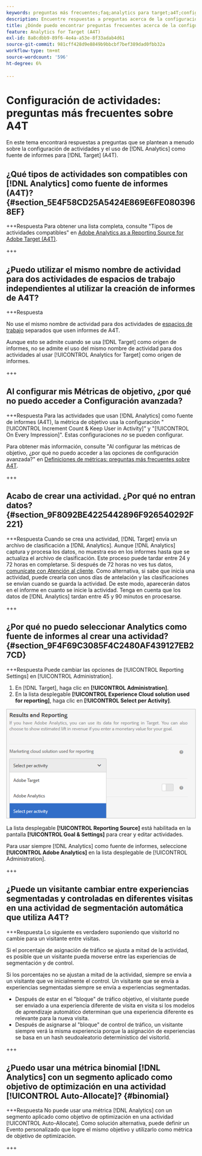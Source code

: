 ```yaml
---
keywords: preguntas más frecuentes;faq;analytics para target;a4T;configuración de actividades
description: Encuentre respuestas a preguntas acerca de la configuración de actividades al usar Analytics for [!DNL Target] (A4T). A4T le permite utilizar los informes de Analytics para  [!DNL Target] actividades.
title: ¿Dónde puedo encontrar preguntas frecuentes acerca de la configuración de actividades de con A4T?
feature: Analytics for Target (A4T)
exl-id: 8a8cdbb9-89f6-4e4a-a53e-8f33adab4d61
source-git-commit: 981cff428d9e8849b9bbcbf7bef389dad0fbb32a
workflow-type: tm+mt
source-wordcount: '596'
ht-degree: 6%

---
```


# Configuración de actividades: preguntas más frecuentes sobre A4T

En este tema encontrará respuestas a preguntas que se plantean a menudo sobre la configuración de actividades y el uso de [!DNL Analytics] como fuente de informes para [!DNL Target] (A4T).

## ¿Qué tipos de actividades son compatibles con [!DNL Analytics] como fuente de informes (A4T)? {#section_5E4F58CD25A5424E869E6FE0803968EF}

+++Respuesta
Para obtener una lista completa, consulte &quot;Tipos de actividades compatibles&quot; en [Adobe Analytics as a Reporting Source for Adobe Target (A4T)](/help/main/c-integrating-target-with-mac/a4t/a4t.md#concept_7540C8C04259434AB6EE33B09F47A1DE).

+++

## ¿Puedo utilizar el mismo nombre de actividad para dos actividades de espacios de trabajo independientes al utilizar la creación de informes de A4T?

+++Respuesta

No use el mismo nombre de actividad para dos actividades de [espacios de trabajo](/help/main/administrating-target/c-user-management/property-channel/property-channel.md) separados que usen informes de A4T.

Aunque esto se admite cuando se usa [!DNL Target] como origen de informes, no se admite el uso del mismo nombre de actividad para dos actividades al usar [!UICONTROL Analytics for Target] como origen de informes.

+++

## Al configurar mis Métricas de objetivo, ¿por qué no puedo acceder a Configuración avanzada?

+++Respuesta
Para las actividades que usan [!DNL Analytics] como fuente de informes (A4T), la métrica de objetivo usa la configuración &quot;[!UICONTROL Increment Count & Keep User in Activity]&quot; y &quot;[!UICONTROL On Every Impression]&quot;. Estas configuraciones *no* se pueden configurar.

Para obtener más información, consulte &quot;Al configurar las métricas de objetivo, ¿por qué no puedo acceder a las opciones de configuración avanzada?&quot; en [Definiciones de métricas: preguntas más frecuentes sobre A4T](/help/main/c-integrating-target-with-mac/a4t/r-a4t-faq/a4t-faq-metric-definition.md).

+++

## Acabo de crear una actividad. ¿Por qué no entran datos? {#section_9F8092BE4225442896F926540292F221}


+++Respuesta
Cuando se crea una actividad, [!DNL Target] envía un archivo de clasificación a [!DNL Analytics]. Aunque [!DNL Analytics] captura y procesa los datos, no muestra eso en los informes hasta que se actualiza el archivo de clasificación. Este proceso puede tardar entre 24 y 72 horas en completarse. Si después de 72 horas no ves tus datos, [comunícate con Atención al cliente](/help/main/cmp-resources-and-contact-information.md#reference_ACA3391A00EF467B87930A450050077C). Como alternativa, si sabe que inicia una actividad, puede crearla con unos días de antelación y las clasificaciones se envían cuando se guarda la actividad. De este modo, aparecerán datos en el informe en cuanto se inicie la actividad. Tenga en cuenta que los datos de [!DNL Analytics] tardan entre 45 y 90 minutos en procesarse.

+++

## ¿Por qué no puedo seleccionar Analytics como fuente de informes al crear una actividad? {#section_9F4F69C3085F4C2480AF439127EB27CD}

+++Respuesta
Puede cambiar las opciones de [!UICONTROL Reporting Settings] en [!UICONTROL Administration].

1. En [!DNL Target], haga clic en **[!UICONTROL Administration]**.
1. En la lista desplegable **[!UICONTROL Experience Cloud solution used for reporting]**, haga clic en **[!UICONTROL Select per Activity]**.

![imagen de selección por actividad](assets/select-per-activity.png)

La lista desplegable **[!UICONTROL Reporting Source]** está habilitada en la pantalla **[!UICONTROL Goal & Settings]** para crear y editar actividades.

Para usar siempre [!DNL Analytics] como fuente de informes, seleccione **[!UICONTROL Adobe Analytics]** en la lista desplegable de [!UICONTROL Administration].

+++

## ¿Puede un visitante cambiar entre experiencias segmentadas y controladas en diferentes visitas en una actividad de segmentación automática que utiliza A4T?

+++Respuesta
Lo siguiente es verdadero suponiendo que visitorId no cambie para un visitante entre visitas.

Si el porcentaje de asignación de tráfico se ajusta a mitad de la actividad, es posible que un visitante pueda moverse entre las experiencias de segmentación y de control.

Si los porcentajes no se ajustan a mitad de la actividad, siempre se envía a un visitante que ve inicialmente el control. Un visitante que se envía a experiencias segmentadas siempre se envía a experiencias segmentadas.

* Después de estar en el &quot;bloque&quot; de tráfico objetivo, el visitante puede ser enviado a una experiencia diferente de visita en visita si los modelos de aprendizaje automático determinan que una experiencia diferente es relevante para la nueva visita.
* Después de asignarse al &quot;bloque&quot; de control de tráfico, un visitante siempre verá la misma experiencia porque la asignación de experiencias se basa en un hash seudoaleatorio determinístico del visitorId.

+++

## ¿Puedo usar una métrica binomial [!DNL Analytics] con un segmento aplicado como objetivo de optimización en una actividad [!UICONTROL Auto-Allocate]? {#binomial}

+++Respuesta
No puede usar una métrica [!DNL Analytics] con un segmento aplicado como objetivo de optimización en una actividad [!UICONTROL Auto-Allocate]. Como solución alternativa, puede definir un Evento personalizado que logre el mismo objetivo y utilizarlo como métrica de objetivo de optimización.

+++